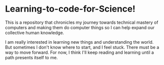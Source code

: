 # Learning-to-code-for-Science!
This is a repository that chronicles my journey towards technical mastery of computers and making them do computer things so I can help expand our collective human knowledge. 

I am really interested in learning new things and understanding the world. But sometimes I don't know where to start, and I feel stuck. There must be a way to move forward. For now, I think I'll keep reading and learning until a path presents itself to me.
